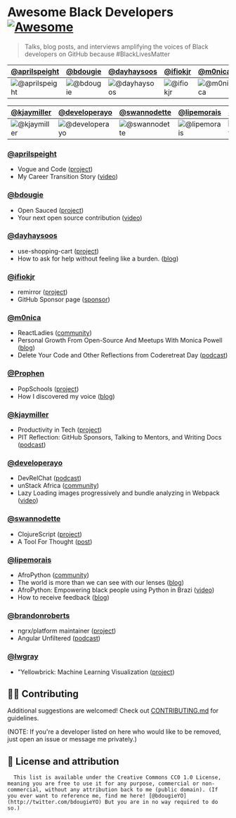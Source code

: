 # Awesome Black Developers [![Awesome](https://awesome.re/badge.svg)](https://awesome.re)

> Talks, blog posts, and interviews amplifying the voices of Black developers on GitHub because #BlackLivesMatter

[@aprilspeight](#aprilspeight) | [@bdougie](#bdougie) | [@dayhaysoos](#dayhaysoos) | [@ifiokjr](#ifiokjr) | [@m0nica](#m0nica) | [@Prophen](#Prophen)
--- | --- | --- | --- | --- | ---
![@aprilspeight](https://avatars.githubusercontent.com/aprilspeight?s=100&v=1) | ![@bdougie](https://avatars.githubusercontent.com/bdougie?s=100&v=1) | ![@dayhaysoos](https://avatars.githubusercontent.com/dayhaysoos?s=100&v=1) | ![@ifiokjr](https://avatars.githubusercontent.com/ifiokjr?s=100&v=1) | ![@m0nica](https://avatars.githubusercontent.com/m0nica?s=100&v=1) | ![@Prophen](https://avatars.githubusercontent.com/Prophen?s=100&v=1)

[@kjaymiller](#kjaymiller) | [@developerayo](#developerayo) | [@swannodette](#swannodette) | [@lipemorais](#lipemorais) | [@brandonroberts](#brandonroberts) | [@lwgray](#lwgray)
--- | --- | --- | --- | --- | ---
![@kjaymiller](https://avatars.githubusercontent.com/kjaymiller?s=100&v=1) | ![@developerayo](https://avatars.githubusercontent.com/developerayo?s=100&v=1) | ![@swannodette](https://avatars.githubusercontent.com/swannodette?s=100&v=1) | ![@lipemorais](https://avatars.githubusercontent.com/lipemorais?s=100&v=1) | ![@brandonroberts](https://avatars.githubusercontent.com/brandonroberts?s=100&v=1) | ![@lwgray](https://avatars.githubusercontent.com/lwgray?s=100&v=1)


### [@aprilspeight](https://github.com/aprilspeight)
 * Vogue and Code ([project](https://www.vogueandcode.com/))
 * My Career Transition Story ([video](https://www.youtube.com/watch?v=kHrm-O3Z4dA&feature=emb_title))

### [@bdougie](https://github.com/bdougie)
 * Open Sauced ([project](https://github.com/open-sauced/open-sauced))
 * Your next open source contribution ([video](https://www.youtube.com/watch?v=UzI2Wdl3arE))

### [@dayhaysoos](https://github.com/dayhaysoos)
 * use-shopping-cart ([project](https://github.com/dayhaysoos/use-shopping-cart))
 * How to ask for help without feeling like a burden. ([blog](https://dayhaysoos.com/how-to-ask-for-help/))

### [@ifiokjr](https://github.com/ifiokjr)
 * remirror ([project](https://github.com/remirror/remirror))
 * GitHub Sponsor page ([sponsor](https://github.com/sponsors/ifiokjr))

### [@m0nica](https://github.com/m0nica)
 * ReactLadies ([community](https://www.reactladies.com/))
 * Personal Growth From Open-Source And Meetups With Monica Powell ([blog](https://egghead.io/podcasts/personal-growth-from-open-source-and-meetups-with-monica-powell))
 * Delete Your Code and Other Reflections from Coderetreat Day ([podcast](https://www.aboutmonica.com/blog/code-retreat-reflection))

### [@Prophen](https://github.com/Prophen)
 * PopSchools ([project](https://github.com/PopSchools))
 * How I discovered my voice ([blog](https://medium.com/datadriveninvestor/0-how-i-discovered-my-voice-ea278b69839c))

### [@kjaymiller](https://github.com/kjaymiller)
 * Productivity in Tech ([project](https://productivityintech.com/))
 * PIT Reflection: GitHub Sponsors, Talking to Mentors, and Writing Docs ([podcast](https://productivityintech.transistor.fm/s2020/10))

### [@developerayo](https://github.com/developerayo)
 * DevRelChat ([podcast](https://devrelchat.dev/))
 * unStack Africa ([community](http://unstack.africa/))
 * Lazy Loading images progressively and bundle analyzing in Webpack ([video](https://youtu.be/_Enq6G2gyks))

### [@swannodette](https://github.com/swannodette)
 * ClojureScript ([project](https://github.com/clojure/clojurescript))
 * A Tool For Thought ([post](http://swannodette.github.io/2016/06/03/tools-for-thought/))

### [@lipemorais](https://github.com/lipemorais)
 * AfroPython ([community](http://afropython.org/))
 * The world is more than we can see with our lenses ([blog](https://felipedemorais.com.br/o-mundo-%C3%A9-mais-do-que-podemos-ver-com-nossas-lentes/))
 * AfroPython: Empowering black people using Python in Brazi ([video](https://www.youtube.com/watch?v=o7ouI7lwQ8I))
 * How to receive feedback ([blog](https://medium.com/@felipedemoraes/como-receber-feedbacks-s%C3%A9rie-sobre-feedback-3ba0007df964))

### [@brandonroberts](https://github.com/brandonroberts)
 * ngrx/platform maintainer ([project](https://github.com/ngrx/platform))
 * Angular Unfiltered ([podcast](https://www.youtube.com/playlist?list=PL8OUS498tQP0dKRzeo9lVCnxlls3j0slI))

### [@lwgray](https://github.com/lwgray)
 * "Yellowbrick: Machine Learning Visualization ([project](https://github.com/DistrictDataLabs/yellowbrick/))

## 💅🏾 Contributing

Additional suggestions are welcomed! Check out [CONTRIBUTING.md](CONTRIBUTING.md) for guidelines.

(NOTE: If you're a developer listed on here who would like to be removed, just open an issue or message me privately.)

## 📖 License and attribution
      This list is available under the Creative Commons CC0 1.0 License, meaning you are free to use it for any purpose, commercial or non-commercial, without any attribution back to me (public domain). (If you ever want to reference me, find me here! [@bdougieYO](http://twitter.com/bdougieYO) But you are in no way required to do so.)